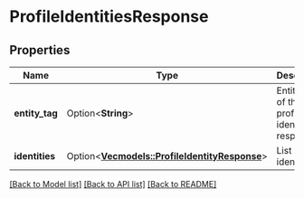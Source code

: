 # ProfileIdentitiesResponse

## Properties

Name | Type | Description | Notes
------------ | ------------- | ------------- | -------------
**entity_tag** | Option<**String**> | Entity tag of the profile identities response | [optional]
**identities** | Option<[**Vec<models::ProfileIdentityResponse>**](ProfileIdentityResponse.md)> | List of identities | [optional]

[[Back to Model list]](../README.md#documentation-for-models) [[Back to API list]](../README.md#documentation-for-api-endpoints) [[Back to README]](../README.md)


